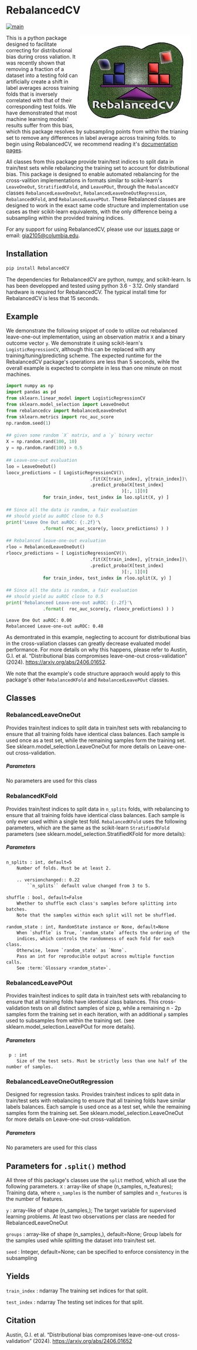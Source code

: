 **RebalancedCV**
=============
<!-- badges: start -->
[![main](https://github.com/korem-lab/RebalancedCV/actions/workflows/main.yml/badge.svg)](https://github.com/korem-lab/RebalancedCV/actions/workflows/main.yml)
<!-- badges: end -->
<img src='vignettes/RLOOCV-logo.png' align="right" height="250" />

This is a python package designed to facilitate correcting for distributional bias during cross valiation.  It was recently shown that removing a fraction of a dataset into a testing fold can artificially create a shift in label averages across training folds that is inversely correlated with that of their corresponding test folds. We have demonstrated that most machine learning models' results suffer from this bias, which this package resolves by subsampling points from within the trianing set to remove any differences in label average across training folds. to begin using RebalancedCV, we recommend reading it's [documentation pages](https://korem-lab.github.io/RebalancedCV/).


All classes from this package provide train/test indices to split data in train/test sets while rebalancing the training set to account for distributional bias. This package is designed to enable automated rebalancing for the cross-valition implementations in formats similar to scikit-learn's `LeaveOneOut`, `StratifiedKFold`, and `LeavePOut`, through the `RebalancedCV` classes `RebalancedLeaveOneOut`, `RebalancedLeaveOneOutRegression`, `RebalancedKFold`, and `RebalancedLeavePOut`. These Rebalanced classes are designed to work in the exact same code structure and implementation use cases as their scikit-learn equivalents, with the only difference being a subsampling within the provided training indices.

For any support for using RebalancedCV, please use our <a href="https://github.com/korem-lab/RebalancedCV/issues">issues page</a> or email: gia2105@columbia.edu.

**Installation**
-------------------
```bash
pip install RebalancedCV
```
The dependencies for RebalancedCV are python, numpy, and scikit-learn. Is has been developped and tested using python 3.6 - 3.12. Only standard hardware is required for RebalancedCV. The typical install time for RebalancedCV is less that 15 seconds. 


**Example**
-----------------
We demonstrate the following snippet of code to utilize out rebalanced leave-one-out implementation, using an observation matrix `X` and a binary outcome vector `y`. We demonstrate it using scikit-learn's `LogisticRegressionCV`, although this can be replaced with any training/tuning/predicting scheme. The expected runtime for the RebalancedCV package's operations are less than 5 seconds, wihle the overall example is expected to complete in less than one minute on most machines.

```python
import numpy as np 
import pandas as pd
from sklearn.linear_model import LogisticRegressionCV
from sklearn.model_selection import LeaveOneOut
from rebalancedcv import RebalancedLeaveOneOut
from sklearn.metrics import roc_auc_score
np.random.seed(1)

## given some random `X` matrix, and a `y` binary vector
X = np.random.rand(100, 10)
y = np.random.rand(100) > 0.5

## Leave-one-out evaluation
loo = LeaveOneOut()
loocv_predictions = [ LogisticRegressionCV()\
                                .fit(X[train_index], y[train_index])\
                                .predict_proba(X[test_index]
                                            )[:, 1][0]
              for train_index, test_index in loo.split(X, y) ]

## Since all the data is random, a fair evaluation
## should yield au auROC close to 0.5
print('Leave One Out auROC: {:.2f}'\
              .format( roc_auc_score(y, loocv_predictions) ) )

## Rebalanced leave-one-out evaluation
rloo = RebalancedLeaveOneOut()
rloocv_predictions = [ LogisticRegressionCV()\
                                .fit(X[train_index], y[train_index])\
                                .predict_proba(X[test_index]
                                            )[:, 1][0]
              for train_index, test_index in rloo.split(X, y) ]

## Since all the data is random, a fair evaluation
## should yield au auROC close to 0.5
print('Rebalanceed Leave-one-out auROC: {:.2f}'\
              .format(  roc_auc_score(y, rloocv_predictions) ) )
```

    Leave One Out auROC: 0.00
    Rebalanceed Leave-one-out auROC: 0.48


As demontrated in this example, neglecting to account for distributional bias in the cross-valiation classes can greatly decrease evaluated model performance. For more details on why this happens, please refer to Austin, G.I. et al. “Distributional bias compromises leave-one-out cross-validation” (2024). https://arxiv.org/abs/2406.01652. 


We note that the example's code structure appraoch would apply to this package's other `RebalancedKFold` and `RebalancedLeavePOut` classes.

**Classes**
---------

### RebalancedLeaveOneOut

Provides train/test indices to split data in train/test sets with rebalancing to ensure that all training folds have identical class balances. Each sample is used once as a test set, while the remaining samples form the training set. See sklearn.model_selection.LeaveOneOut for more details on Leave-one-out cross-validation. 

##### **Parameters**
No parameters are used for this class 

### RebalancedKFold

Provides train/test indices to split data in `n_splits` folds, with rebalancing to ensure that all training folds have identical class balances. Each sample is only ever used within a single test fold. `RebalancedKFold` uses the following parameters, which are the same as the scikit-learn `StratifiedKFold` parameters (see sklearn.model_selection.StratifiedKFold for more details):

##### **Parameters**
    n_splits : int, default=5
        Number of folds. Must be at least 2.

        .. versionchanged:: 0.22
            ``n_splits`` default value changed from 3 to 5.

    shuffle : bool, default=False
        Whether to shuffle each class's samples before splitting into batches.
        Note that the samples within each split will not be shuffled.

    random_state : int, RandomState instance or None, default=None
        When `shuffle` is True, `random_state` affects the ordering of the
        indices, which controls the randomness of each fold for each class.
        Otherwise, leave `random_state` as `None`.
        Pass an int for reproducible output across multiple function calls.
        See :term:`Glossary <random_state>`.


### RebalancedLeavePOut

Provides train/test indices to split data in train/test sets with rebalancing to ensure that all training folds have identical class balances. This cross-validation tests on all distinct samples of size p, while a remaining n - 2p samples form the training set in each iteration, with an additional `p` samples used to subsamples from within the training set.
(see sklearn.model_selection.LeavePOut for more details).

##### **Parameters**
     p : int
        Size of the test sets. Must be strictly less than one half of the number of samples.
        

### RebalancedLeaveOneOutRegression

Designed for regression tasks. Provides train/test indices to split data in train/test sets with rebalancing to ensure that all training folds have similar labels balances. Each sample is used once as a test set, while the remaining samples form the training set. See sklearn.model_selection.LeaveOneOut for more details on Leave-one-out cross-validation. 

##### **Parameters**
No parameters are used for this class 

**Parameters for `.split()` method**
----------
All three of this package's classes use the `split` method, which all use the following parameters.
`X` : array-like of shape (n_samples, n_features); Training data, where `n_samples` is the number of samples and `n_features` is the number of features.

`y` : array-like of shape (n_samples,); The target variable for supervised learning problems.  At least two observations per class are needed for RebalancedLeaveOneOut

`groups` : array-like of shape (n_samples,), default=None; Group labels for the samples used while splitting the dataset into
    train/test set.
    
`seed` : Integer, default=None; can be specified to enforce consistency in the subsampling

**Yields**
-------
`train_index` : ndarray
    The training set indices for that split.
    
`test_index` : ndarray
    The testing set indices for that split.



**Citation**
-------
Austin, G.I. et al. “Distributional bias compromises leave-one-out cross-validation” (2024). https://arxiv.org/abs/2406.01652
